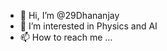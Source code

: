 - 👋 Hi, I’m @29Dhananjay
- 👀 I’m interested in Physics and AI
- 📫 How to reach me ...

<!---
29Dhananjay/29Dhananjay is a ✨ special ✨ repository because its `README.md` (this file) appears on your GitHub profile.
You can click the Preview link to take a look at your changes.
--->
